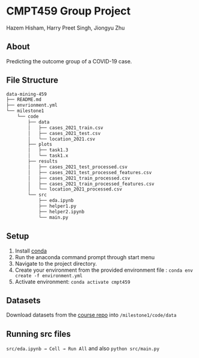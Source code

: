 # CMPT459 Group Project

Hazem Hisham, Harry Preet Singh,     Jiongyu Zhu

## About

Predicting the outcome group of a COVID-19 case. 

## File Structure
```bash
data-mining-459
├── README.md
├── envrionment.yml
└── milestone1
    └── code
        ├── data
        │   ├── cases_2021_train.csv
        │   ├── cases_2021_test.csv
        │   └── location_2021.csv
        ├── plots
        │   ├── task1.3
        │   └── task1.x
        ├── results
        │   ├── cases_2021_test_processed.csv
        │   ├── cases_2021_test_processed_features.csv
        │   ├── cases_2021_train_processed.csv
        │   ├── cases_2021_train_processed_features.csv
        │   └── location_2021_processed.csv
        └── src
            ├── eda.ipynb
            ├── helper1.py
            ├── helper2.ipynb
            └── main.py
```

## Setup 

1. Install [conda](https://docs.conda.io/projects/conda/en/latest/user-guide/install/index.html)
2. Run the anaconda command prompt through start menu
3. Navigate to the project directory.
4. Create your environment from the provided environment file : ```conda env create -f environment.yml```
5. Activate environment: ```conda activate cmpt459```



## Datasets

Download datasets from the [course repo](https://github.com/shumanpng/CMPT459-D100-SPRING2022/tree/main/dataset) into ```/milestone1/code/data```

## Running src files
```src/eda.ipynb → Cell → Run All``` and also ```python src/main.py``` 






